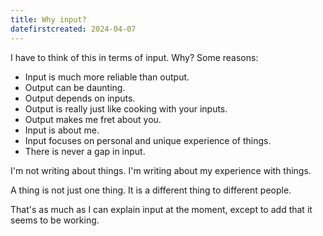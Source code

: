 ```yaml
---
title: Why input?
datefirstcreated: 2024-04-07
---
```


I have to think of this in terms of input.  Why?  Some reasons:

- Input is much more reliable than output.
- Output can be daunting.
- Output depends on inputs.
- Output is really just like cooking with your inputs.
- Output makes me fret about you.
- Input is about me.
- Input focuses on personal and unique experience of things.
- There is never a gap in input.

I'm not writing about things.  I'm writing about my experience with things.

A thing is not just one thing.  It is a different thing to different people.

That's as much as I can explain input at the moment, except to add that it seems to be working.
